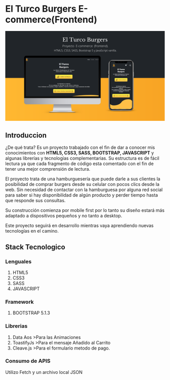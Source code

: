 # El Turco Burgers E-commerce(Frontend)

![Portada](./assets/El-Turco-Burgers-Portada.png)

## Introduccion

¿De qué trata?
Es un proyecto trabajado con el fin de dar a conocer mis conocimientos con **HTML5, CSS3, SASS, BOOTSTRAP, JAVASCRIPT** y algunas librerías y tecnologías complementarias. Su estructura es de fácil lectura ya que cada fragmento de código esta comentado con el fin de tener una mejor comprensión de lectura.
 
El proyecto trata de una hamburguesería que puede darle a sus clientes la posibilidad de comprar burgers desde su celular con pocos clics desde la web. Sin necesidad de contactar con la hamburguesa por alguna red social para saber si hay disponibilidad de algún producto y perder tiempo hasta que responde sus consultas.
 
Su construcción comienza por mobile first por lo tanto su diseño estará más adaptado a dispositivos pequeños y no tanto a desktop.
 
Este proyecto seguirá en desarrollo mientras vaya aprendiendo nuevas tecnologías en el camino.

## Stack Tecnologico 

### Lenguales
1. HTML5
2. CSS3
3. SASS
4. JAVASCRIPT 

### Framework
1. BOOTSTRAP 5.1.3

### Librerias
1. Data Aos >Para las Animaciones 
2. ToastifyJs >Para el mensaje Añadido al Carrito
3. Cleave.js >Para el formulario metodo de pago.

### Consumo de APIS 
Utilizo Fetch y un archivo local JSON